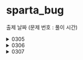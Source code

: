 # sparta_bug


출제 날짜
(문제 번호 : 풀이 시간)
<details>
<summary>
  0305
</summary>
  2072. 홀수만 더하기 : 0305 
  2071. 평균값 구하기 : 0305
  1983. 조교의 성적 매기기 : 0305 ~ 0306 16:28 
  1959. 두 개의 숫자열 : 0306 15:58 ~ 17:25 
</details>

<details>
<summary>
  0306
</summary>
  1945. 간단한 소인수분해 : 0307 03:45 ~ 04:35
  1288. 새로운 불면증 치료법 : 0306 17:36~18:00, 21:04~21:53
  2805. 농작물 수확하기 : 0307 04:47~04:59, 05:15~05:45, 16:??~17:27
  1289. 원재의 메모리 복구하기 : 
</details>

<details>
<summary>
  0307
</summary>
  20396. 돌뒤집기게임1 : 
  20397. 돌뒤집기게임2 : 
  1974. 스도쿠검증 : 

</details>

